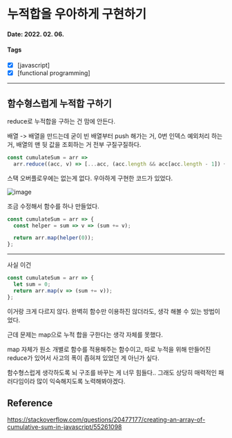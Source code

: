 # 누적합을 우아하게 구현하기

#### Date: 2022. 02. 06.

#### Tags

- [x] [javascript]
- [x] [functional programming]

---

## 함수형스럽게 누적합 구하기

reduce로 누적합을 구하는 건 맘에 안든다.

배열 -> 배열을 만드는데 굳이 빈 배열부터 push 해가는 거, 0번 인덱스 예외처리 하는 거, 배열의 맨 뒷 값을 조회하는 거 전부 구질구질하다.

```javascript
const cumulateSum = arr =>
  arr.reduce((acc, v) => [...acc, (acc.length && acc[acc.length - 1]) + v], []);
```

스택 오버플로우에는 없는게 없다. 우아하게 구현한 코드가 있었다.

![image](https://user-images.githubusercontent.com/29361570/152671280-cc9f1022-c6c2-44e1-a994-546964721c05.png)

조금 수정해서 함수를 하나 만들었다.

```javascript
const cumulateSum = arr => {
  const helper = sum => v => (sum += v);

  return arr.map(helper(0));
};
```

---

사실 이건

```javascript
const cumulateSum = arr => {
  let sum = 0;
  return arr.map(v => (sum += v));
};
```

이거랑 크게 다르지 않다. 완벽히 함수만 이용하진 않더라도, 생각 해볼 수 있는 방법이었다.

근데 문제는 map으로 누적 합을 구한다는 생각 자체를 못했다.

map 자체가 원소 개별로 함수를 적용해주는 함수이고, 따로 누적을 위해 만들어진 reduce가 있어서 사고의 폭이 좁혀져 있었던 게 아닌가 싶다.

함수형스럽게 생각하도록 뇌 구조를 바꾸는 게 너무 힘들다.. 그래도 상당히 매력적인 패러다임이라 많이 익숙해지도록 노력해봐야겠다.

## Reference

https://stackoverflow.com/questions/20477177/creating-an-array-of-cumulative-sum-in-javascript/55261098
